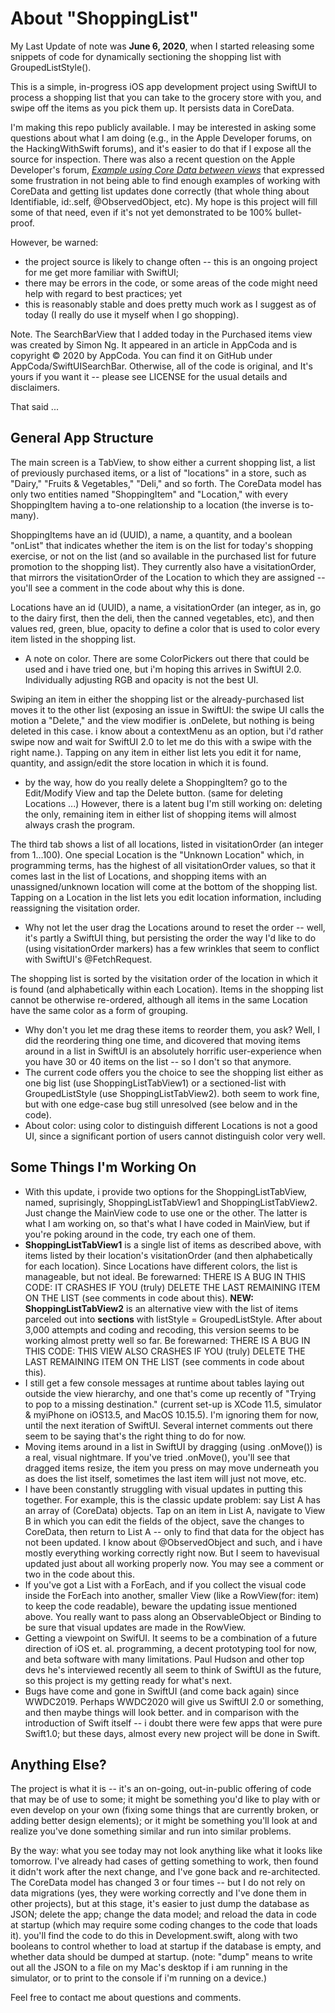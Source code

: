 #  About "ShoppingList"

My Last Update of note was **June 6, 2020**, when I started releasing some snippets of code for dynamically sectioning the shopping list with GroupedListStyle().

This is a simple, in-progress iOS app development project using SwiftUI to process a shopping list that you can take to the grocery store with you, and swipe off the items as you pick them up.  It persists data in CoreData.

I'm making this repo publicly available.  I may be interested in asking some questions about what I am doing (e.g., in the Apple Developer forums, on the HackingWithSwift forums), and it's easier to do that if I expose all the source for inspection.  There was also a recent question on the Apple Developer's forum, *[Example using Core Data between views](https://forums.developer.apple.com/thread/133370)* that expressed some frustration in not being able to find enough examples of working with CoreData and getting list updates done correctly (that whole thing about Identifiable, id:\.self, @ObservedObject, etc).  My hope is this project will fill some of that need, even if it's not yet demonstrated to be 100% bullet-proof.

However, be warned: 

* the project source is likely to change often -- this is an ongoing project for me get more familiar with SwiftUI; 
* there may be errors in the code, or some areas of the code might need help with regard to best practices; yet
* this is reasonably stable and does pretty much work as I suggest as of today (I really do use it myself when I go shopping).

Note. The SearchBarView that I added today in the Purchased items view was created by Simon Ng.  It appeared in an article in AppCoda and is copyright © 2020 by AppCoda. You can find it on GitHub under AppCoda/SwiftUISearchBar.  Otherwise, all of the code is original,  and It's yours if you want it -- please see LICENSE for the usual details and disclaimers.

That said ...

## General App Structure

The main screen is a TabView, to show either a current shopping list, a list of previously purchased items, or a list of "locations" in a store, such as "Dairy," "Fruits & Vegetables," "Deli," and so forth.  The CoreData model has only two entities named "ShoppingItem" and "Location," with every ShoppingItem having a to-one relationship to a location (the inverse is to-many).

ShoppingItems have an id (UUID), a name, a quantity, and a boolean "onList" that indicates whether the item is on the list for today's shopping exercise, or not on the list (and so available in the purchased list for future promotion to the shopping list).    They currently also have a visitationOrder, that mirrors the visitationOrder of the Location to which they are assigned -- you'll see a comment in the code about why this is done.

Locations have an id (UUID), a name, a visitationOrder (an integer, as in, go to the dairy first, then the deli, then the canned vegetables, etc), and then values red, green, blue, opacity to define a color that is used to color every item listed in the shopping list.

* A note on color.  There are some ColorPickers out there that could be used and i have tried one, but i'm hoping this arrives in SwiftUI 2.0.  Individually adjusting RGB and opacity is not the best UI.  

Swiping an item in either the shopping list or the already-purchased list moves it to the other list (exposing an issue in SwiftUI: the swipe UI calls the motion a "Delete," and the view modifier is .onDelete, but nothing is being deleted in this case.  i know about a contextMenu as an option, but i'd rather swipe now and wait for SwiftUI 2.0 to let me do this with a swipe with the right name.).  Tapping on any item in either list lets you edit it for name, quantity, and assign/edit the store location in which it is found.

* by the way, how do you really delete a ShoppingItem?  go to the Edit/Modify View and tap the Delete button. (same for deleting Locations ...)  However, there is a latent bug I'm still working on: deleting the only, remaining item in either list of shopping items will almost always crash the program.

The third tab shows a list of all locations, listed in visitationOrder (an integer from 1...100).  One special Location is the "Unknown Location" which, in programming terms, has the highest of all visitationOrder values, so that it comes last in the list of Locations, and shopping items with an unassigned/unknown location will come at the bottom of the shopping list.  Tapping on a Location in the list lets you edit location information, including reassigning the visitation order. 

* Why not let the user drag the Locations around to reset the order -- well, it's partly a SwiftUI thing, but persisting the order the way I'd like to do (using visitationOrder markers) has a few wrinkles that seem to conflict with SwiftUI's @FetchRequest.

The shopping list is sorted by the visitation order of the location in which it is found (and alphabetically within each Location).  Items in the shopping list cannot be otherwise re-ordered, although all items in the same Location have the same color as a form of grouping.

* Why don't you let me drag these items to reorder them, you ask?  Well, I did the reordering thing one time, and dicovered that moving items around in a list in SwiftUI is an absolutely horrific user-experience when you have 30 or 40 items on the list -- so I don't so that anymore.  
* The current code offers you the choice to see the shopping list either as one big list (use ShoppingListTabView1) or a sectioned-list with GroupedListStyle (use ShoppingListTabView2).  both seem to work fine, but with one edge-case bug still unresolved (see below and in the code).
* About color: using color to distinguish different Locations is not a good UI, since a significant portion of users cannot distinguish color very well. 


## Some Things I'm Working On

* With this update, i provide two options for the ShoppingListTabView, named, suprisingly, ShoppingListTabView1 and ShoppingListTabView2.  Just change the MainView code to use one or the other.  The latter is what I am working on, so that's what I have coded in MainView, but if you're poking around in the code, try each one of them.
* **ShoppingListTabView1** is a single list of items as described above, with items listed by their location's visitationOrder (and then alphabetically for each location).  Since Locations have different colors, the list is manageable, but not ideal.  Be forewarned: THERE IS A BUG IN THIS CODE: IT CRASHES IF YOU (truly) DELETE THE LAST REMAINING ITEM ON THE LIST (see comments in code about this).
**NEW: ShoppingListTabView2** is an alternative view with the list of items parceled out into **sections** with listStyle = GroupedListStyle.  After about 3,000 attempts and coding and recoding, this version seems to be working almost pretty well so far. Be forewarned: THERE IS A BUG IN THIS CODE: THIS VIEW ALSO CRASHES IF YOU (truly) DELETE THE LAST REMAINING ITEM ON THE LIST (see comments in code about this).
* I still get a few console messages at runtime about tables laying out outside the view hierarchy, and one that's come up recently of "Trying to pop to a missing destination." (current set-up is XCode 11.5, simulator & myiPhone on iOS13.5, and MacOS 10.15.5). I'm ignoring them for now, until the next iteration of SwiftUI. Several internet comments out there seem to be saying that's the right thing to do for now.
* Moving items around in a list in SwiftUI by dragging (using .onMove()) is a real, visual nightmare.  If you've tried .onMove(), you'll see that dragged items resize, the item you press on may move underneath you as does the list itself, sometimes the last item will just not move, etc.
* I have been constantly struggling with visual updates in putting this together.  For example, this is the classic update problem: say List A has an array of (CoreData) objects.  Tap on an item in List A, navigate to View B in which you can edit the fields of the object, save the changes to CoreData, then return to List A -- only to find that data for the object has not been updated.  I know about @ObservedObject and such, and i have mostly everything working correctly right now.  But I seem to havevisual updated just about all working properly now. You may see a comment or two in the code about this.
* If you've got a List with a ForEach, and if you collect the visual code inside the ForEach into another, smaller View  (like a RowView(for: item) to keep the code readable), beware the updating issue mentioned above.  You really want to pass along an ObservableObject or Binding to be sure that visual updates are made in the RowView.
* Getting a viewpoint on SwifUI.  It seems to be a combination of a future direction of iOS et. al. programming, a decent prototyping tool for now, and beta software with many limitations.  Paul Hudson and other top devs he's interviewed recently all seem to think of SwiftUI as the future, so this project is my getting ready for what's next.
* Bugs have come and gone in SwiftUI (and come back again) since WWDC2019.  Perhaps WWDC2020 will give us SwiftUI 2.0 or something, and then maybe things will look better.  and in comparison with the introduction of Swift itself -- i doubt there were few apps that were pure Swift1.0; but these days, almost every new project will be done in Swift.

## Anything Else?

The project is what it is -- it's an on-going, out-in-public offering of code that may be of use to some; it might be something you'd like to play with or even develop on your own (fixing some things that are currently broken, or adding better design elements); or it might be something you'll look at and realize you've done something similar and run into similar problems.

By the way: what you see today may not look anything like what it looks like tomorrow.  I've already had cases of getting something to work, then found it didn't work after the next change, and I've gone back and re-architected.  The CoreData model has changed 3 or four times -- but I do not rely on data migrations (yes, they were working correctly and I've done them in other projects), but at this stage, it's easier to just dump the database as JSON; delete the app; change the data model; and reload the data in code at startup (which may require some coding changes to the code that loads it).  you'll find the code to do this in Development.swift, along with two booleans to control whether to load at startup if the database is empty, and whether data should be dumped at startup. (note: "dump" means to write out all the JSON to a file on my Mac's desktop if i am running in the simulator, or to print to the console if i'm running on a device.)

Feel free to contact me about questions and comments.
